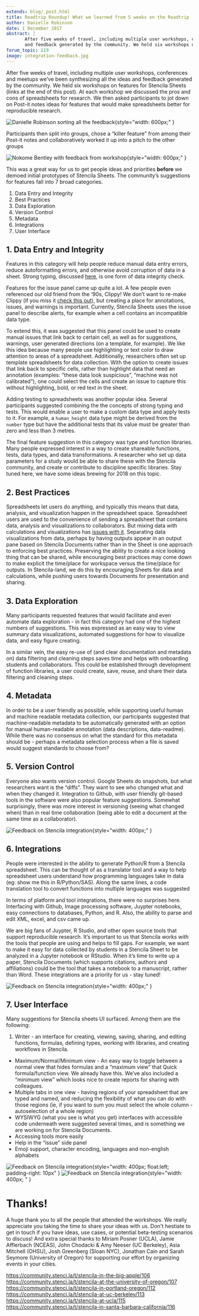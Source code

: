 ```yaml
---
extends: blog/_post.html
title: Roadtrip Roundup! What we learned from 5 weeks on the Roadtrip
author: Danielle Robinson
date: 1 December 2017
abstract: |
       After five weeks of travel, including multiple user workshops, conferences and meetups we’ve been synthesizing all the ideas
       and feedback generated by the community. We held six workshops on features for Stencila Sheets. Here is the summary of the outcomes.
forum_topic: 119
image: integration-feedback.jpg
---
```


After five weeks of travel, including multiple user workshops, conferences and meetups we’ve been synthesizing all the ideas and feedback generated by the community. We held six workshops on features for Stencila Sheets (links at the end of this post). At each workshop we discussed the pros and cons of spreadsheets for research. We then asked participants to jot down on Post-it notes ideas for features that would make spreadsheets better for reproducible research.

![Danielle Robinson sorting all the feedback](danielle-card-feedback.jpg){style="width: 600px;" }

Participants then split into groups, chose a “killer feature” from among their Post-it notes and collaboratively worked it up into a pitch to the other groups

![Nokome Bentley with feedback from workshop](nokome-feedback.jpg){style="width: 600px;" }

This was a great way for us to get people ideas and priorities  **before** we demoed initial prototypes of Stencila Sheets. The community’s suggestions for features fall into 7 broad categories.

1. Data Entry and Integrity
2. Best Practices
3. Data Exploration
4. Version Control
5. Metadata
6. Integrations
7. User Interface

## 1. Data Entry and Integrity

Features in this category will help people reduce manual data entry errors, reduce autoformatting errors, and otherwise avoid corruption of data in a sheet. Strong typing, discussed [here](https://community.stenci.la/t/a-feature-list-for-stencila-sheets/57), is one form of data integrity check.

Features for the issue panel came up quite a lot. A few people even referenced our old friend from the ‘90s, Clippy! We don’t want to re-make Clippy (if you miss it [check this out](https://www.smore.com/clippy-js)), but creating a place for annotations, issues, and warnings is important. Currently, Stencila Sheets uses the issue panel to describe alerts, for example when a cell contains an incompatible data type.

To extend this, it was suggested that this panel could be used to create manual issues that link back to certain cell, as well as for suggestions, warnings, user generated directions (on a template, for example). We like this idea because many people use highlighting or text color to draw attention to areas of a spreadsheet. Additionally, researchers often set up template spreadsheets for data collection. With the option to create issues that link back to specific cells, rather than highlight data that need an annotation (examples: ”these data look suspicious”, “machine was not calibrated”), one could select the cells and create an issue to capture this without highlighting, bold, or red text in the sheet.

Adding testing to spreadsheets was another popular idea. Several participants suggested combining the the concepts of strong typing and tests. This would enable a user to make a custom data type and apply tests to it. For example, a `human_height` data type might be derived from the `number` type but have the additional tests that its value must be greater than zero and less than 3 metres.

The final feature suggestion in this category was type and function libraries. Many people expressed interest in a way to create shareable functions, tests, data types, and data transformations. A researcher who set up data parameters for a study would be able to share these with the Stencila community, and create or contribute to discipline specific libraries. Stay tuned here, we have some ideas brewing for 2018 on this topic.

## 2. Best Practices

Spreadsheets let users do anything, and typically this means that data, analysis, and visualization happen in the spreadsheet space. Spreadsheet users are used to the convenience of sending a spreadsheet that contains data, analysis and visualizations to collaborators. But mixing data with calculations and visualizations has [issues with it](https://community.stenci.la/t/a-feature-list-for-stencila-sheets/57/3). Separating data visualizations from data, perhaps by having outputs appear in an output pane based on Stencila Documents rather than in the Sheet is one approach to enforcing best practices. Preserving the ability to create a nice looking thing that can be shared, while encouraging best practices may come down to make explicit the time/place for workspace versus the time/place for outputs. In Stencila-land, we do this by encouraging Sheets for data and calculations, while pushing users towards Documents for presentation and sharing.

## 3. Data Exploration

Many participants requested features that would facilitate and even automate data exploration - in fact this category had one of the highest numbers of suggestions. This was expressed as an easy way to view summary data visualizations, automated suggestions for how to visualize data, and easy figure creating.

In a similar vein, the easy re-use of (and clear documentation and metadata on) data filtering and cleaning steps saves time and helps with onboarding students and collaborators. This could be established through development of function libraries, a user could create, save, reuse, and share their data filtering and cleaning steps.

## 4. Metadata

In order to be a user friendly as possible, while supporting useful human and machine readable metadata collection, our participants suggested that machine-readable metadata to be automatically generated with an option for manual human-readable annotation (data descriptions, data-readme). While there was no consensus on what the standard for this metadata should be - perhaps a metadata selection process when a file is saved would suggest standards to choose from?

## 5. Version Control

Everyone also wants version control. Google Sheets do snapshots, but what researchers want is the “diffs”. They want to see who changed what and when they changed it. Integration to Github, with user friendly git-based tools in the software were also popular feature suggestions. Somewhat surprisingly, there was more interest in versioning (seeing what changed when) than in real time collaboration (being able to edit a document at the same time as a collaborator).

![Feedback on Stencila integration](version-control-feedback.jpg){style="width: 400px;" }

## 6. Integrations

People were interested in the ability to generate Python/R from a Stencila spreadsheet. This can be thought of as a translator tool and a way to help spreadsheet users understand how programming languages take in data (eg: show me this in R/Python/SAS). Along the same lines, a code translation tool to convert functions into multiple languages was suggested

In terms of platform and tool integrations, there were no surprises here. Interfacing with Github, Image processing software, Juypter notebooks, easy connections to databases, Python, and R. Also, the ability to parse and edit XML, excel, and csv came up.

We are big fans of Juypter, R Studio, and other open source tools that support reproducible research. It’s important to us that Stencila works *with* the tools that people are using and helps to fill gaps.  For example, we want to make it easy for data collected by students in a Stencila Sheet to be analyzed in a Jupyter notebook or RStudio. When it’s time to write up a paper, Stencila Documents (which supports citations, authors and affiliations) could be the tool that takes a notebook to a manuscript, rather than Word. These integrations are a priority for us - stay tuned!

![Feedback on Stencila integration](integration-feedback.jpg){style="width: 400px;" }

## 7. User Interface

Many suggestions for Stencila sheets UI surfaced. Among them are the following:

1. Writer - an interface for creating, viewing, saving, sharing, and editing functions, formulas, defining types, working with libraries, and creating workflows in Stencila.
- Maximum/Normal/Minimum view - An easy way to toggle between a normal view that hides formulas and a “maximum view” that Quick formula/function view. We already have this. We’ve also included a “minimum view” which looks nice to create reports for sharing with colleagues.
- Multiple tabs in one view - having regions of your spreadsheet that are typed and named, and reducing the flexibility of what you can do with those regions (ie, if you want to sum you must select the whole column - autoselection of a whole region)
- WYSIWYG (what you see is what you get) interfaces with accessible code underneath were suggested several times, and is something we are working on for Stencila Documents.
- Accessing tools more easily
- Help in the “issue” side panel
- Emoji support, character encoding, languages and non-english alphabets

![Feedback on Stencila integration](ui-feedback.jpg){style="width: 400px; float:left; padding-right: 10px" }
![Feedback on Stencila integration](cat-feedback.jpg){style="width: 400px; " }

# Thanks!

A huge thank you to all the people that attended the workshops. We really appreciate you taking the time to share your ideas with us. Don't hestiate to get in touch if you have ideas, use cases, or potential beta-testing scenarios to discuss! And extra special thanks to Miriam Posner (UCLA), Jamie Afflerbach (NCEAS), John Chodacki & Amy Neeser (UC Berkeley), Asia Mitchell (OHSU), Josh Greenberg (Sloan NYC), Jonathan Cain and Sarah Seymore (University of Oregon) for supporting our effort by organizing events in your cities.

https://community.stenci.la/t/stencila-in-the-big-apple/106
https://community.stenci.la/t/stencila-at-the-university-of-oregon/107
https://community.stenci.la/t/stencila-in-portland-oregon/112
https://community.stenci.la/t/stencila-at-uc-berkeley/113
https://community.stenci.la/t/stencila-at-ucla/115
https://community.stenci.la/t/stencila-in-santa-barbara-california/116
